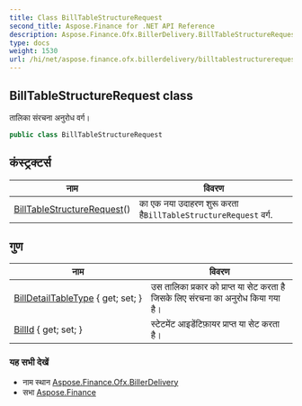 ```yaml
---
title: Class BillTableStructureRequest
second_title: Aspose.Finance for .NET API Reference
description: Aspose.Finance.Ofx.BillerDelivery.BillTableStructureRequest कक्ष. तलक संरचन अनुरध वर्ग
type: docs
weight: 1530
url: /hi/net/aspose.finance.ofx.billerdelivery/billtablestructurerequest/
---
```

## BillTableStructureRequest class

तालिका संरचना अनुरोध वर्ग।

```csharp
public class BillTableStructureRequest
```

## कंस्ट्रक्टर्स

| नाम | विवरण |
| --- | --- |
| [BillTableStructureRequest](billtablestructurerequest/)() | का एक नया उदाहरण शुरू करता है`BillTableStructureRequest` वर्ग. |

## गुण

| नाम | विवरण |
| --- | --- |
| [BillDetailTableType](../../aspose.finance.ofx.billerdelivery/billtablestructurerequest/billdetailtabletype/) { get; set; } | उस तालिका प्रकार को प्राप्त या सेट करता है जिसके लिए संरचना का अनुरोध किया गया है। |
| [BillId](../../aspose.finance.ofx.billerdelivery/billtablestructurerequest/billid/) { get; set; } | स्टेटमेंट आइडेंटिफ़ायर प्राप्त या सेट करता है। |

### यह सभी देखें

* नाम स्थान [Aspose.Finance.Ofx.BillerDelivery](../../aspose.finance.ofx.billerdelivery/)
* सभा [Aspose.Finance](../../)


